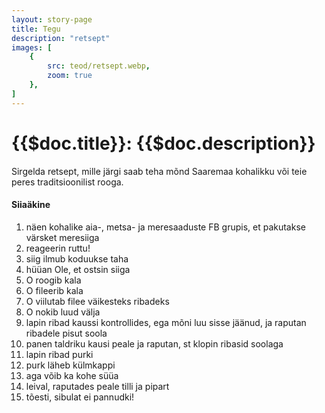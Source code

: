 ```yaml
---
layout: story-page
title: Tegu
description: "retsept"
images: [
    {
        src: teod/retsept.webp,
        zoom: true
    },
]
---
```


# {{$doc.title}}: {{$doc.description}}

Sirgelda retsept, mille järgi saab teha mõnd Saaremaa kohalikku või teie peres traditsioonilist rooga. 

#### Siiaäkine

1. näen kohalike aia-, metsa- ja meresaaduste FB grupis, et pakutakse värsket meresiiga
2. reageerin ruttu!
3. siig ilmub koduukse taha
4. hüüan Ole, et ostsin siiga
5. O roogib kala
6. O fileerib kala
7. O viilutab filee väikesteks ribadeks
8. O nokib luud välja
9. lapin ribad kaussi kontrollides, ega mõni luu sisse jäänud, ja raputan ribadele pisut soola
10. panen taldriku kausi peale ja raputan, st klopin ribasid soolaga
11. lapin ribad purki 
12. purk läheb külmkappi
13. aga võib ka kohe süüa
14. leival, raputades peale tilli ja pipart
15. tõesti, sibulat ei pannudki!




<!-- <details-wrapper summary="Lisaks" icon="icon-park-outline:six-points">


</details-wrapper>
 -->
